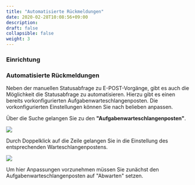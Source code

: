```yaml
---
title: "Automatisierte Rückmeldungen"
date: 2020-02-28T10:08:56+09:00
description: 
draft: false
collapsible: false
weight: 3
---
```

### Einrichtung

### Automatisierte Rückmeldungen
Neben der manuellen Statusabfrage zu E-POST-Vorgänge, gibt es auch die Möglichkeit die Statusabfrage zu automatisieren.
Hierzu gibt es einen bereits vorkonfigurierten Aufgabenwarteschlangenposten.
Die vorkonfigurierten Einstellungen können Sie nach belieben anpassen.

Über die Suche gelangen Sie zu den **"Aufgabenwarteschlangenposten"**.

![](images/apps/E-POST/de-de/app_queues.png)

Durch Doppelklick auf die Zeile gelangen Sie in die Einstellung des entsprechenden Warteschlangenpostens.


![](images/apps/E-POST/de-de/app_feedback_queue.png)

Um hier Anpassungen vorzunehmen müssen Sie zunächst den Aufgabenwarteschlangenposten auf "Abwarten" setzen.


